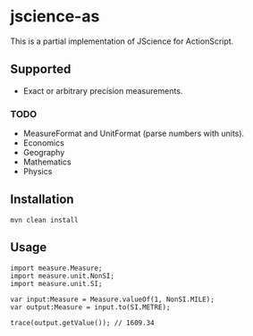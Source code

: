jscience-as
===========

This is a partial implementation of JScience for ActionScript.

Supported
---------

* Exact or arbitrary precision measurements.

### TODO

* MeasureFormat and UnitFormat (parse numbers with units).
* Economics
* Geography
* Mathematics
* Physics

Installation
------------

    mvn clean install

Usage
-----

    import measure.Measure;
    import measure.unit.NonSI;
    import measure.unit.SI;

    var input:Measure = Measure.valueOf(1, NonSI.MILE);
    var output:Measure = input.to(SI.METRE);

    trace(output.getValue()); // 1609.34
